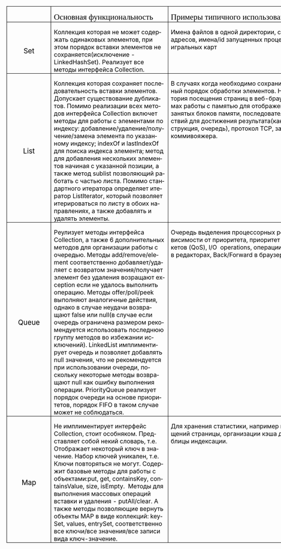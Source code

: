 <html>

<head>
<meta http-equiv=Content-Type content="text/html; charset=utf-8">
<meta name=Generator content="Microsoft Word 15 (filtered)">
</head>

<body lang=EN-US>

<div class=WordSection1>

<table class=MsoNormalTable border=0 cellspacing=0 cellpadding=0 width=859
 style='width:644.0pt;margin-left:-.5pt;border-collapse:collapse'>
 <tr style='height:21.0pt'>
  <td width=103 style='width:77.0pt;border:solid windowtext 1.0pt;padding:0in 5.4pt 0in 5.4pt;
  height:21.0pt'>
  <p class=MsoNormal style='margin-bottom:0in;margin-bottom:.0001pt;line-height:
  normal'><span style='font-size:16.0pt;font-family:"Times New Roman",serif;
  color:black'>&nbsp;</span></p>
  </td>
  <td width=309 style='width:232.0pt;border:solid windowtext 1.0pt;border-left:
  none;padding:0in 5.4pt 0in 5.4pt;height:21.0pt'>
  <p class=MsoNormal style='margin-bottom:0in;margin-bottom:.0001pt;line-height:
  normal'><span style='font-size:16.0pt;font-family:"Times New Roman",serif;
  color:black'>Основная функциональность</span></p>
  </td>
  <td width=447 style='width:335.0pt;border:solid windowtext 1.0pt;border-left:
  none;padding:0in 5.4pt 0in 5.4pt;height:21.0pt'>
  <p class=MsoNormal style='margin-bottom:0in;margin-bottom:.0001pt;line-height:
  normal'><span style='font-size:16.0pt;font-family:"Times New Roman",serif;
  color:black'>Примеры типичного использования</span></p>
  </td>
 </tr>
 <tr style='height:75.0pt'>
  <td width=103 nowrap style='width:77.0pt;border:solid windowtext 1.0pt;
  border-top:none;padding:0in 5.4pt 0in 5.4pt;height:75.0pt'>
  <p class=MsoNormal align=center style='margin-bottom:0in;margin-bottom:.0001pt;
  text-align:center;line-height:normal'><span style='font-size:14.0pt;
  color:black'>Set</span></p>
  </td>
  <td width=309 valign=top style='width:232.0pt;border-top:none;border-left:
  none;border-bottom:solid windowtext 1.0pt;border-right:solid windowtext 1.0pt;
  padding:0in 5.4pt 0in 5.4pt;height:75.0pt'>
  <p class=MsoNormal style='margin-bottom:0in;margin-bottom:.0001pt;line-height:
  normal'><span lang=RU style='color:black'>Коллекция которая не может
  содержать одинаковых элементов, при этом порядок вставки элементов не
  сохраняется(исключение - </span><span style='color:black'>LinkedHashSet</span><span
  lang=RU style='color:black'>). </span><span style='color:black'>Реализует все
  методы интерфейса Collection.</span></p>
  </td>
  <td width=447 valign=top style='width:335.0pt;border-top:none;border-left:
  none;border-bottom:solid windowtext 1.0pt;border-right:solid windowtext 1.0pt;
  padding:0in 5.4pt 0in 5.4pt;height:75.0pt'>
  <p class=MsoNormal style='margin-bottom:0in;margin-bottom:.0001pt;line-height:
  normal'><span lang=RU style='color:black'>Имена файлов в одной директории,
  список </span><span style='color:black'>e</span><span lang=RU
  style='color:black'>-</span><span style='color:black'>mail</span><span
  lang=RU style='color:black'> адресов, имена/</span><span style='color:black'>id</span><span
  lang=RU style='color:black'> запущенных процессов, колода игральных карт</span></p>
  </td>
 </tr>
 <tr style='height:255.0pt'>
  <td width=103 nowrap style='width:77.0pt;border:solid windowtext 1.0pt;
  border-top:none;padding:0in 5.4pt 0in 5.4pt;height:255.0pt'>
  <p class=MsoNormal align=center style='margin-bottom:0in;margin-bottom:.0001pt;
  text-align:center;line-height:normal'><span style='font-size:14.0pt;
  color:black'>List</span></p>
  </td>
  <td width=309 valign=top style='width:232.0pt;border-top:none;border-left:
  none;border-bottom:solid windowtext 1.0pt;border-right:solid windowtext 1.0pt;
  padding:0in 5.4pt 0in 5.4pt;height:255.0pt'>
  <p class=MsoNormal style='margin-bottom:0in;margin-bottom:.0001pt;line-height:
  normal'><span lang=RU style='color:black'>Коллекция которая сохраняет
  последовательность вставки элементов. Допускает существование дубликатов.
  Помимо реализации всех методов интерфейса </span><span style='color:black'>Collection</span><span
  lang=RU style='color:black'> включет методы для работы с элементами по
  индексу: добавление/удаление/получение/замена элемента по указанному индексу;
  </span><span style='color:black'>indexOf</span><span lang=RU
  style='color:black'> и </span><span style='color:black'>lastIndexOf</span><span
  lang=RU style='color:black'> для поиска индекса элемента; метод для
  добавления нескольких элементов начиная с указанной позиции, а также метод </span><span
  style='color:black'>sublist</span><span lang=RU style='color:black'>
  позволяющий работать с частью листа. Помимо стандартного итератора определяет
  итератор </span><span style='color:black'>ListIterator</span><span lang=RU
  style='color:black'>, который позволяет итерироваться по листу в обоих
  направлениях, а также добавлять и удалять элементы.</span></p>
  </td>
  <td width=447 valign=top style='width:335.0pt;border-top:none;border-left:
  none;border-bottom:solid windowtext 1.0pt;border-right:solid windowtext 1.0pt;
  padding:0in 5.4pt 0in 5.4pt;height:255.0pt'>
  <p class=MsoNormal style='margin-bottom:0in;margin-bottom:.0001pt;line-height:
  normal'><span lang=RU style='color:black'>В случаях когда необходимо
  сохранить определенный порядок обработки элементов. Например: история
  посещения страниц в веб-браузере, в системах работы с памятью для отображения
  сбодных/занятых блоков памяти, последовательность действий для достижения
  результата(какая-либо инструкция, очередь), протокол </span><span
  style='color:black'>TCP</span><span lang=RU style='color:black'>, задача
  коммивояжера.</span></p>
  </td>
 </tr>
 <tr style='height:330.0pt'>
  <td width=103 nowrap style='width:77.0pt;border:solid windowtext 1.0pt;
  border-top:none;padding:0in 5.4pt 0in 5.4pt;height:330.0pt'>
  <p class=MsoNormal align=center style='margin-bottom:0in;margin-bottom:.0001pt;
  text-align:center;line-height:normal'><span style='font-size:14.0pt;
  color:black'>Queue</span></p>
  </td>
  <td width=309 valign=top style='width:232.0pt;border-top:none;border-left:
  none;border-bottom:solid windowtext 1.0pt;border-right:solid windowtext 1.0pt;
  padding:0in 5.4pt 0in 5.4pt;height:330.0pt'>
  <p class=MsoNormal style='margin-bottom:0in;margin-bottom:.0001pt;line-height:
  normal'><span lang=RU style='color:black'>Реулизует методы интерфейса </span><span
  style='color:black'>Collection</span><span lang=RU style='color:black'>, а
  также 6 дополнительных методов для организации работы с очередью. Методы </span><span
  style='color:black'>add</span><span lang=RU style='color:black'>/</span><span
  style='color:black'>remove</span><span lang=RU style='color:black'>/</span><span
  style='color:black'>element</span><span lang=RU style='color:black'>
  соответственно добавляет/удаляет с возвратом значения/получает элемент без
  удаления возращают </span><span style='color:black'>exception</span><span
  lang=RU style='color:black'> если не удалось выполнить операцию. Методы </span><span
  style='color:black'>offer</span><span lang=RU style='color:black'>/</span><span
  style='color:black'>poll</span><span lang=RU style='color:black'>/</span><span
  style='color:black'>peek</span><span lang=RU style='color:black'> выполняют
  аналогичные действия, однако в случае неудачи возвращают </span><span
  style='color:black'>false</span><span lang=RU style='color:black'> или </span><span
  style='color:black'>null</span><span lang=RU style='color:black'>(в случае
  если очередь ограничена размером рекомендуется использовать последнюю группу
  методов во избежании исключений). </span><span style='color:black'>LinkedList</span><span
  lang=RU style='color:black'> имплиментирует очередь и позволяет добавлять </span><span
  style='color:black'>null</span><span lang=RU style='color:black'> значения,
  что не рекомендуется при использовании очереди, поскольку некоторые методы
  возвращают </span><span style='color:black'>null</span><span lang=RU
  style='color:black'> как ошибку выполнения операции. </span><span
  style='color:black'>PriorityQueue</span><span lang=RU style='color:black'>
  реализует порядок очереди на основе приоритетов, порядок </span><span
  style='color:black'>FIFO</span><span lang=RU style='color:black'> в таком
  случае может не соблюдаться. </span></p>
  </td>
  <td width=447 valign=top style='width:335.0pt;border-top:none;border-left:
  none;border-bottom:solid windowtext 1.0pt;border-right:solid windowtext 1.0pt;
  padding:0in 5.4pt 0in 5.4pt;height:330.0pt'>
  <p class=MsoNormal style='margin-bottom:0in;margin-bottom:.0001pt;line-height:
  normal'><span lang=RU style='color:black'>Очередь выделения процессорных
  ресурсов в зависимости от приоритета, приоритет обработки пакетов (</span><span
  style='color:black'>QoS</span><span lang=RU style='color:black'>), </span><span
  style='color:black'>I</span><span lang=RU style='color:black'>/</span><span
  style='color:black'>O</span><span lang=RU style='color:black'>  </span><span
  style='color:black'>operations</span><span lang=RU style='color:black'>,
  операции </span><span style='color:black'>Undo</span><span lang=RU
  style='color:black'>/</span><span style='color:black'>Forward</span><span
  lang=RU style='color:black'> в редакторах, </span><span style='color:black'>Back</span><span
  lang=RU style='color:black'>/</span><span style='color:black'>Forward</span><span
  lang=RU style='color:black'> в браузерах.</span></p>
  </td>
 </tr>
 <tr style='height:195.0pt'>
  <td width=103 nowrap style='width:77.0pt;border:solid windowtext 1.0pt;
  border-top:none;padding:0in 5.4pt 0in 5.4pt;height:195.0pt'>
  <p class=MsoNormal align=center style='margin-bottom:0in;margin-bottom:.0001pt;
  text-align:center;line-height:normal'><span style='font-size:14.0pt;
  color:black'>Map</span></p>
  </td>
  <td width=309 valign=top style='width:232.0pt;border-top:none;border-left:
  none;border-bottom:solid windowtext 1.0pt;border-right:solid windowtext 1.0pt;
  padding:0in 5.4pt 0in 5.4pt;height:195.0pt'>
  <p class=MsoNormal style='margin-bottom:0in;margin-bottom:.0001pt;line-height:
  normal'><span lang=RU style='color:black'>Не имплиментирует интерфейс </span><span
  style='color:black'>Collection</span><span lang=RU style='color:black'>,
  стоит особняком. Представляет собой некий словарь, т.е. Отображает некоторый
  ключ в значение. Набор ключей уникален, т.е. Ключи повторяться не могут.
  Содержит базовые методы для работы с объектами:</span><span style='color:
  black'>put</span><span lang=RU style='color:black'>, </span><span
  style='color:black'>get</span><span lang=RU style='color:black'>, </span><span
  style='color:black'>containsKey</span><span lang=RU style='color:black'>, </span><span
  style='color:black'>containsValue</span><span lang=RU style='color:black'>, </span><span
  style='color:black'>size</span><span lang=RU style='color:black'>, </span><span
  style='color:black'>isEmpty</span><span lang=RU style='color:black'>.  Методы
  для выполнения массовых операций вставки и удаления - </span><span
  style='color:black'>putAll</span><span lang=RU style='color:black'>/</span><span
  style='color:black'>clear</span><span lang=RU style='color:black'>. А также
  методы позволяющие вернуть объекты </span><span style='color:black'>MAP</span><span
  lang=RU style='color:black'> в виде коллекций: </span><span style='color:
  black'>keySet</span><span lang=RU style='color:black'>, </span><span
  style='color:black'>values</span><span lang=RU style='color:black'>, </span><span
  style='color:black'>entrySet</span><span lang=RU style='color:black'>,
  соответственно все ключи/все значения/все записи вида ключ-значение. </span></p>
  </td>
  <td width=447 valign=top style='width:335.0pt;border-top:none;border-left:
  none;border-bottom:solid windowtext 1.0pt;border-right:solid windowtext 1.0pt;
  padding:0in 5.4pt 0in 5.4pt;height:195.0pt'>
  <p class=MsoNormal style='margin-bottom:0in;margin-bottom:.0001pt;line-height:
  normal'><span lang=RU style='color:black'>Для хранения статистики, например
  кол-во посещений страницы, организации кэша данных, таблицы индексации.</span></p>
  </td>
 </tr>
</table>

<p class=MsoNormal><span lang=RU>&nbsp;</span></p>

</div>

</body>

</html>
